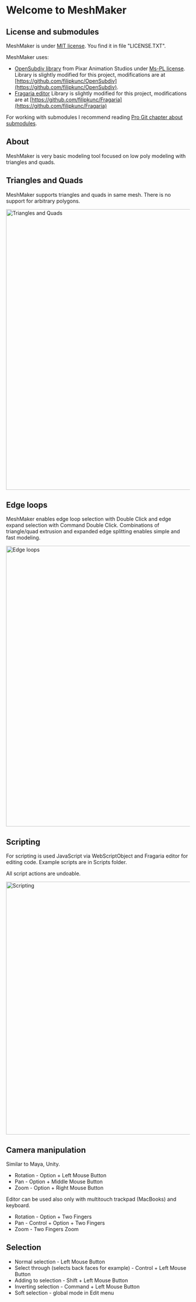 # Welcome to MeshMaker

## License and submodules

MeshMaker is under [MIT license](http://opensource.org/licenses/mit-license.php). You find it in file "LICENSE.TXT". 

MeshMaker uses:

 * [OpenSubdiv library](http://graphics.pixar.com/opensubdiv) from Pixar Animation Studios under [Ms-PL license](http://www.microsoft.com/en-us/openness/licenses.aspx#MPL). Library is slightly modified for this project, modifications are at [https://github.com/filipkunc/OpenSubdiv](https://github.com/filipkunc/OpenSubdiv).
 * [Fragaria editor](http://www.mugginsoft.com/code/fragaria) Library is slightly modified for this project, modifications are at [https://github.com/filipkunc/Fragaria](https://github.com/filipkunc/Fragaria)
 
For working with submodules I recommend reading [Pro Git chapter about submodules](http://git-scm.com/book/en/Git-Tools-Submodules).

## About

MeshMaker is very basic modeling tool focused on low poly modeling with triangles and quads.

## Triangles and Quads

MeshMaker supports triangles and quads in same mesh. There is no support for arbitrary polygons.

<img src="https://github.com/filipkunc/MeshMaker/raw/master/Screenshots/triquads.png" alt="Triangles and Quads" width="1108px" height="767px"></img>

## Edge loops

MeshMaker enables edge loop selection with Double Click and edge expand selection with Command Double Click. Combinations of triangle/quad extrusion and expanded edge splitting enables simple and fast  modeling.

<img src="https://github.com/filipkunc/MeshMaker/raw/master/Screenshots/edgeloops.png" alt="Edge loops" width="1108px" height="767px"></img>

## Scripting

For scripting is used JavaScript via WebScriptObject and Fragaria editor for editing code. 
Example scripts are in Scripts folder.

All script actions are undoable.

<img src="https://github.com/filipkunc/MeshMaker/raw/master/Screenshots/scripting.png" alt="Scripting" width="872px" height="691px"></img>
 
## Camera manipulation

Similar to Maya, Unity. 

* Rotation - Option + Left Mouse Button
* Pan - Option + Middle Mouse Button
* Zoom - Option + Right Mouse Button

Editor can be used also only with multitouch trackpad (MacBooks) and keyboard.

* Rotation - Option + Two Fingers
* Pan - Control + Option + Two Fingers
* Zoom - Two Fingers Zoom

## Selection

 * Normal selection - Left Mouse Button
 * Select through (selects back faces for example) - Control + Left Mouse Button
 * Adding to selection - Shift + Left Mouse Button
 * Inverting selection - Command + Left Mouse Button
 * Soft selection - global mode in Edit menu
